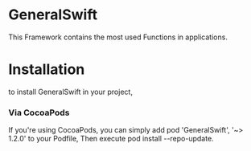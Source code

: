 # GeneralSwift
This Framework contains the most used  Functions in applications.
# Installation
to install GeneralSwift in your project,
### Via CocoaPods
If you're using CocoaPods, you can simply add pod 'GeneralSwift', '~> 1.2.0' to your Podfile,
Then execute pod install --repo-update.
